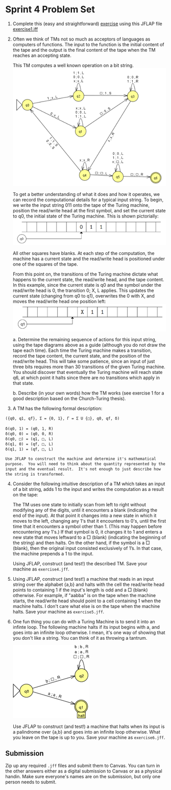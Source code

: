 # Sprint 4 Problem Set

1. Complete this (easy and straightforward) [exercise](./ex1/ex1.md) using this JFLAP file [exercise1.jff](./ex1/exercise1.jff)

2. Often we think of TMs not so much as acceptors of languages as computers of functions. The input to the function is the initial content of the tape and the output is the final content of the tape when the TM reaches an accepting state.

    This TM computes a well known operation on a bit string.  
    ![Bit Op TM](./images/bit_op_tm.PNG)

    To get a better understanding of what it does and how it operates, we can record the computational details for a typical input string. To begin, we write the input string 011 onto the tape of the Turing machine, position the read/write head at the first symbol, and set the current state to q0, the initial state of the Turing machine. This is shown pictorially:
    ![Tape one](./images/bit_op_tape_1.PNG)

    All other squares have blanks. At each step of the computation, the machine has a current state and the read/write head is positioned under one of the squares of the tape.

    From this point on, the transitions of the Turing machine dictate what happens to the current state, the read/write head, and the tape content. In this example, since the current state is q0 and the symbol under the read/write head is 0, the transition 0; X, L applies. This updates the current state (changing from q0 to q1), overwrites the 0 with X, and moves the read/write head one
position left:
    ![Tape two](./images/bit_op_tape_2.PNG)

    a. Determine the remaining sequence of actions for this input string, using the tape diagrams above as a guide (although you do not draw the tape each time). Each time the Turing machine makes a transition, record the tape content, the current state, and the position of the read/write head. This will take some patience, since an input of just three bits requires more than 30 transitions of the given Turing machine. You should discover that eventually the Turing machine will reach state q6, at which point it halts since there are no transitions which apply in that state.
   
    b. Describe (in your own words) how the TM works (see exercise 1 for a good description based on the Church-Turing thesis).


3. A TM has the following formal description:
```
({q0, q1, qf}, Σ = {0, 1}, Γ = Σ U {□}, q0, qf, δ)

δ(q0, 1) = (q0, 1, R)
δ(q0, 0) = (q0, 0, R)
δ(q0, □) = (q1, □, L)
δ(q1, 0) = (qf, □, L)
δ(q1, 1) = (qf, □, L)
```
    Use JFLAP to construct the machine and determine it's mathematical purpose.  You will need to think about the quantity represented by the input and the eventual result.  It's not enough to just describe how the string is transformed.


4.  Consider the following intuitive description of a TM which takes an input of a bit string, adds 1 to the input and writes the computation as a result on the tape:

    The TM uses one state to initially scan from left to right without modifying any of the digits, until it encounters a blank (indicating the end of the input). At that point it changes into a new state in which it moves to the left, changing any 1's that it encounters to 0's, until the first time that it encounters a symbol other than 1. (This may happen before encountering any 1's.) If that symbol is 0, it changes it to 1 and enters a new state that moves leftward to a □ (blank) (indicating the beginning of the string) and then halts. On the other hand, if the symbol is a □ (blank), then the original input consisted exclusively of 1’s. In that case, the machine prepends a 1 to the input.

    Using JFLAP, construct (and test!) the described TM.  Save your machine as `exercise4.jff`.

5. Using JFLAP, construct (and test!) a machine that reads in an input string over the alphabet {a,b} and halts with the cell the read/write head points to containing 1 if the input's length is odd and a □ (blank) otherwise. For example, if "aabba" is on the tape when the machine starts, the read/write head should point to a cell containing 1 when the machine halts. I don't care what else is on the tape when the machine halts.  Save your machine as `exercise5.jff`.

6. One fun thing you can do with a Turing Machine is to send it into an infinte loop. The following machine halts if its input begins with a, and goes into an infinite loop otherwise. I mean, it's one way of showing that you don't like a string. You can think of it as throwing a tantrum.

    ![infinite loop tm](./images/infinite_tm.png)

    Use JFLAP to construct (and test!) a machine that halts when its input is a palindrome over {a,b} and goes into an infinite loop otherwise. What you leave on the tape is up to you.  Save your machine as `exercise6.jff`.

## Submission
Zip up any required `.jff` files and submit them to Canvas.  You can turn in the other answers either as a digital submission to Canvas or as a physical handin.  Make sure everyone's names are on the submission, but only one person needs to submit.

 
